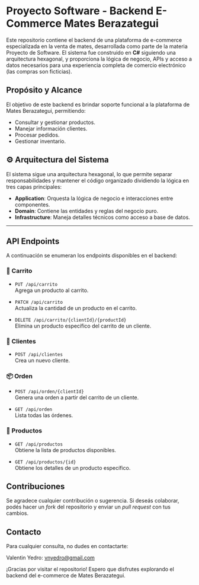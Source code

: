 # Proyecto Software - Backend E-Commerce Mates Berazategui

Este repositorio contiene el backend de una plataforma de e-commerce especializada en la venta de mates, desarrollada como parte de la materia Proyecto de Software. El sistema fue construido en **C#** siguiendo una arquitectura hexagonal, y proporciona la lógica de negocio, APIs y acceso a datos necesarios para una experiencia completa de comercio electrónico (las compras son ficticias).

## Propósito y Alcance

El objetivo de este backend es brindar soporte funcional a la plataforma de Mates Berazategui, permitiendo:

- Consultar y gestionar productos.
- Manejar información clientes.
- Procesar pedidos.
- Gestionar inventario.

## ⚙️ Arquitectura del Sistema

El sistema sigue una arquitectura hexagonal, lo que permite separar responsabilidades y mantener el código organizado dividiendo la lógica en tres capas principales:

- **Application**: Orquesta la lógica de negocio e interacciones entre componentes.
- **Domain**: Contiene las entidades y reglas del negocio puro.
- **Infrastructure**: Maneja detalles técnicos como acceso a base de datos.

---

## API Endpoints

A continuación se enumeran los endpoints disponibles en el backend:

### 🛒 Carrito

- `PUT /api/carrito`  
  Agrega un producto al carrito.

- `PATCH /api/carrito`  
  Actualiza la cantidad de un producto en el carrito.

- `DELETE /api/carrito/{clientId}/{productId}`  
  Elimina un producto específico del carrito de un cliente.

### 👤 Clientes

- `POST /api/clientes`  
  Crea un nuevo cliente.

### 📦 Orden

- `POST /api/orden/{clientId}`  
  Genera una orden a partir del carrito de un cliente.

- `GET /api/orden`  
  Lista todas las órdenes.

### 🧉 Productos

- `GET /api/productos`  
  Obtiene la lista de productos disponibles.

- `GET /api/productos/{id}`  
  Obtiene los detalles de un producto específico.

## Contribuciones

Se agradece cualquier contribución o sugerencia. Si deseás colaborar, podés hacer un *fork* del repositorio y enviar un *pull request* con tus cambios.

## Contacto

Para cualquier consulta, no dudes en contactarte:

Valentin Yedro: vnyedro@gmail.com

¡Gracias por visitar el repositorio! Espero que disfrutes explorando el backend del e-commerce de Mates Berazategui.
